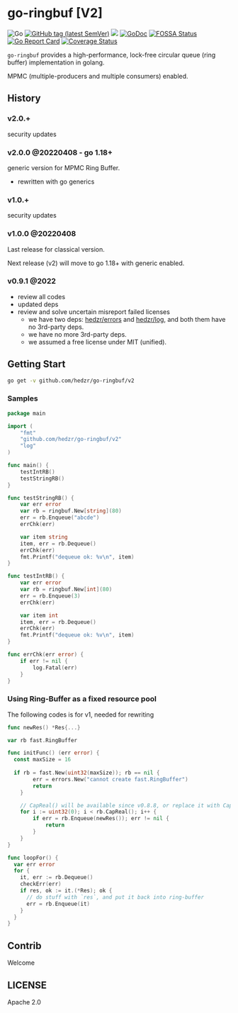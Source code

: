 # go-ringbuf [V2]

![Go](https://github.com/hedzr/go-ringbuf/workflows/Go/badge.svg)
[![GitHub tag (latest SemVer)](https://img.shields.io/github/tag/hedzr/go-ringbuf.svg?label=release)](https://github.com/hedzr/go-ringbuf/releases)
[![](https://img.shields.io/badge/go-dev-green)](https://pkg.go.dev/github.com/hedzr/go-ringbuf)
[![GoDoc](https://img.shields.io/badge/godoc-reference-blue.svg?style=flat)](https://godoc.org/github.com/hedzr/go-ringbuf)
[![FOSSA Status](https://app.fossa.com/api/projects/git%2Bgithub.com%2Fhedzr%2Fgo-ringbuf.svg?type=shield)](https://app.fossa.com/projects/git%2Bgithub.com%2Fhedzr%2Fgo-ringbuf?ref=badge_shield)
[![Go Report Card](https://goreportcard.com/badge/github.com/hedzr/go-ringbuf)](https://goreportcard.com/report/github.com/hedzr/go-ringbuf)
[![Coverage Status](https://coveralls.io/repos/github/hedzr/go-ringbuf/badge.svg?branch=master&.9)](https://coveralls.io/github/hedzr/go-ringbuf?branch=master)
<!--
[![Build Status](https://travis-ci.org/hedzr/go-ringbuf.svg?branch=master)](https://travis-ci.org/hedzr/go-ringbuf)
[![codecov](https://codecov.io/gh/hedzr/go-ringbuf/branch/master/graph/badge.svg)](https://codecov.io/gh/hedzr/go-ringbuf) 
-->

`go-ringbuf` provides a high-performance, lock-free circular queue (ring buffer) implementation in golang.

MPMC (multiple-producers and multiple consumers) enabled.

## History

### v2.0.+

security updates

### v2.0.0 @20220408 - go 1.18+

generic version for MPMC Ring Buffer.

- rewritten with go generics

### v1.0.+

security updates

### v1.0.0 @20220408

Last release for classical version.

Next release (v2) will move to go 1.18+ with generic enabled.

### v0.9.1 @2022

- review all codes
- updated deps
- review and solve uncertain misreport failed licenses
  - we have two deps: [hedzr/errors](https://github.com/hedzr/errors) and [hedzr/log](https://github.com/hedzr/log), and both them have no 3rd-party deps.
  - we have no more 3rd-party deps.
  - we assumed a free license under MIT (unified).


## Getting Start

```bash
go get -v github.com/hedzr/go-ringbuf/v2
```


### Samples

```go
package main

import (
	"fmt"
	"github.com/hedzr/go-ringbuf/v2"
	"log"
)

func main() {
	testIntRB()
	testStringRB()
}

func testStringRB() {
	var err error
	var rb = ringbuf.New[string](80)
	err = rb.Enqueue("abcde")
	errChk(err)

	var item string
	item, err = rb.Dequeue()
	errChk(err)
	fmt.Printf("dequeue ok: %v\n", item)
}

func testIntRB() {
	var err error
	var rb = ringbuf.New[int](80)
	err = rb.Enqueue(3)
	errChk(err)

	var item int
	item, err = rb.Dequeue()
	errChk(err)
	fmt.Printf("dequeue ok: %v\n", item)
}

func errChk(err error) {
	if err != nil {
		log.Fatal(err)
	}
}
```



### Using Ring-Buffer as a fixed resource pool

The following codes is for v1, needed for rewriting

```go
func newRes() *Res{...}

var rb fast.RingBuffer

func initFunc() (err error) {
  const maxSize = 16
  
  if rb = fast.New(uint32(maxSize)); rb == nil {
		err = errors.New("cannot create fast.RingBuffer")
		return
	}

    // CapReal() will be available since v0.8.8, or replace it with Cap() - 1
	for i := uint32(0); i < rb.CapReal(); i++ {
		if err = rb.Enqueue(newRes()); err != nil {
			return
		}
	}
}

func loopFor() {
  var err error
  for {
    it, err := rb.Dequeue()
    checkErr(err)
    if res, ok := it.(*Res); ok {
      // do stuff with `res`, and put it back into ring-buffer
      err = rb.Enqueue(it)
    }
  }
}
```








## Contrib

Welcome


## LICENSE

Apache 2.0

<!--
[![FOSSA Status](https://app.fossa.com/api/projects/git%2Bgithub.com%2Fhedzr%2Fgo-ringbuf.svg?type=large)](https://app.fossa.com/projects/git%2Bgithub.com%2Fhedzr%2Fgo-ringbuf?ref=badge_large)
-->